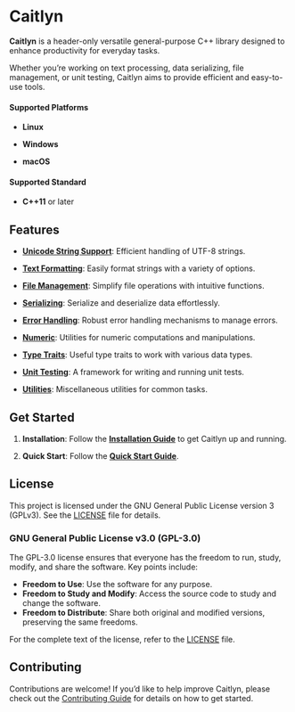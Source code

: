 # Caitlyn

**Caitlyn** is a header-only versatile general-purpose C++ library designed to
enhance productivity for everyday tasks.

Whether you’re working on text processing, data serializing, file management, or unit testing,
Caitlyn aims to provide efficient and easy-to-use tools.

#### Supported Platforms

- **Linux**

- **Windows**

- **macOS**

#### Supported Standard

- **C++11** or later

## Features

- **[Unicode String Support](docs/usage/unicode.md)**:
  Efficient handling of UTF-8 strings.

- **[Text Formatting](docs/usage/formatting.md)**:
  Easily format strings with a variety of options.

- **[File Management](docs/usage/file.md)**:
  Simplify file operations with intuitive functions.

- **[Serializing](docs/usage/serializing.md)**:
  Serialize and deserialize data effortlessly.

- **[Error Handling](docs/usage/error.md)**:
  Robust error handling mechanisms to manage errors.

- **[Numeric](docs/usage/numeric.md)**:
  Utilities for numeric computations and manipulations.

- **[Type Traits](docs/usage/traits.md)**:
  Useful type traits to work with various data types.

- **[Unit Testing](docs/usage/testing.md)**:
  A framework for writing and running unit tests.

- **[Utilities](docs/usage/utilities.md)**:
  Miscellaneous utilities for common tasks.

## Get Started

1. **Installation**: Follow the **[Installation Guide](docs/installation.md)**
   to get Caitlyn up and running.

2. **Quick Start**: Follow the **[Quick Start Guide](docs/quick-start.md)**.

## License

This project is licensed under the GNU General Public License version 3 (GPLv3).
See the [LICENSE](LICENSE) file for details.

### GNU General Public License v3.0 (GPL-3.0)

The GPL-3.0 license ensures that everyone has the freedom to run, study, modify,
and share the software. Key points include:

- **Freedom to Use**: Use the software for any purpose.
- **Freedom to Study and Modify**: Access the source code to study and change
  the software.
- **Freedom to Distribute**: Share both original and modified versions,
  preserving the same freedoms.

For the complete text of the license, refer to the [LICENSE](LICENSE) file.

## Contributing

Contributions are welcome! If you’d like to help improve Caitlyn,
please check out the [Contributing Guide](docs/contributing.md) for details on
how to get started.
